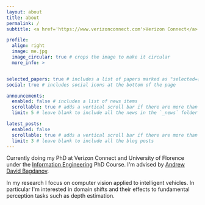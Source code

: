 ```yaml
---
layout: about
title: about
permalink: /
subtitle: <a href='https://www.verizonconnect.com'>Verizon Connect</a> and <a href='https://www.dinfo.unifi.it'>DINFO, University of Florence</a>.

profile:
  align: right
  image: me.jpg
  image_circular: true # crops the image to make it circular
  more_info: >


selected_papers: true # includes a list of papers marked as "selected={true}"
social: true # includes social icons at the bottom of the page

announcements:
  enabled: false # includes a list of news items
  scrollable: true # adds a vertical scroll bar if there are more than 3 news items
  limit: 5 # leave blank to include all the news in the `_news` folder

latest_posts:
  enabled: false
  scrollable: true # adds a vertical scroll bar if there are more than 3 new posts items
  limit: 3 # leave blank to include all the blog posts
---
```


<!-- Write your biography here. Tell the world about yourself. Link to your favorite [subreddit](http://reddit.com). You can put a picture in, too. The code is already in, just name your picture `prof_pic.jpg` and put it in the `img/` folder.

Put your address / P.O. box / other info right below your picture. You can also disable any of these elements by editing `profile` property of the YAML header of your `_pages/about.md`. Edit `_bibliography/papers.bib` and Jekyll will render your [publications page](/al-folio/publications/) automatically.

Link to your social media connections, too. This theme is set up to use [Font Awesome icons](https://fontawesome.com/) and [Academicons](https://jpswalsh.github.io/academicons/), like the ones below. Add your Facebook, Twitter, LinkedIn, Google Scholar, or just disable all of them. -->

Currently doing my PhD at Verizon Connect and University of Florence under the <a href='https://informationengineering.dinfo.unifi.it'>Information Engineering</a> PhD Course. I'm advised by <a href='https://scholar.google.com/citations?hl=en&user=_Fk4YUcAAAAJ'>Andrew David Bagdanov</a>.

In my research I focus on computer vision applied to intelligent vehicles. In particular I'm interested in domain shifts and their effects to fundamental perception tasks such as depth estimation.
